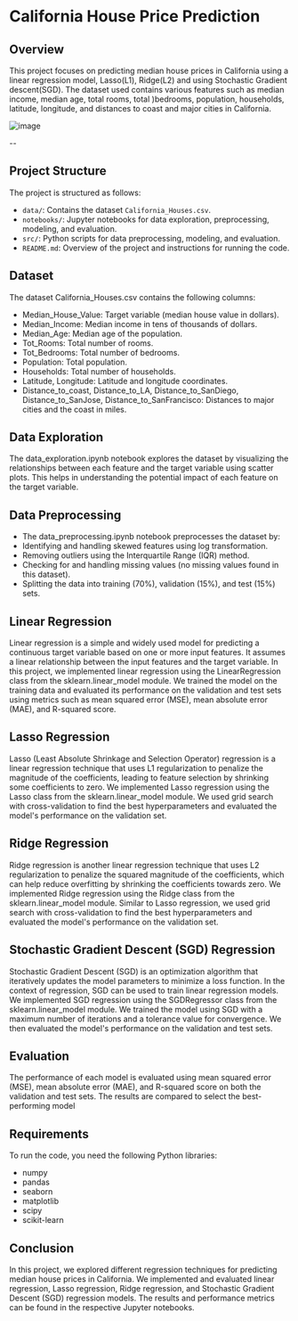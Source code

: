 # California House Price Prediction

## Overview
This project focuses on predicting median house prices in California using a linear regression model, Lasso(L1), Ridge(L2) and using Stochastic Gradient descent(SGD).
The dataset used contains various features such as median income, median age, total rooms, total )bedrooms, population, households, latitude, longitude, and distances to coast and major cities in California.

![image](https://github.com/SaadElDine/PRODIGY_ML_01/assets/113860522/2b49402e-52cc-4df7-af21-dd220b393880)

--

## Project Structure

The project is structured as follows:

- `data/`: Contains the dataset `California_Houses.csv`.
- `notebooks/`: Jupyter notebooks for data exploration, preprocessing, modeling, and evaluation.
- `src/`: Python scripts for data preprocessing, modeling, and evaluation.
- `README.md`: Overview of the project and instructions for running the code.



## Dataset
The dataset California_Houses.csv contains the following columns:
- Median_House_Value: Target variable (median house value in dollars).
- Median_Income: Median income in tens of thousands of dollars.
- Median_Age: Median age of the population.
- Tot_Rooms: Total number of rooms.
- Tot_Bedrooms: Total number of bedrooms.
- Population: Total population.
- Households: Total number of households.
- Latitude, Longitude: Latitude and longitude coordinates.
- Distance_to_coast, Distance_to_LA, Distance_to_SanDiego, Distance_to_SanJose, Distance_to_SanFrancisco: Distances to major cities and the coast in miles.



## Data Exploration
The data_exploration.ipynb notebook explores the dataset by visualizing the relationships between each feature and the target variable using scatter plots. This helps in understanding the potential impact of each feature on the target variable.



## Data Preprocessing
- The data_preprocessing.ipynb notebook preprocesses the dataset by:
- Identifying and handling skewed features using log transformation.
- Removing outliers using the Interquartile Range (IQR) method.
- Checking for and handling missing values (no missing values found in this dataset).
- Splitting the data into training (70%), validation (15%), and test (15%) sets.



## Linear Regression
Linear regression is a simple and widely used model for predicting a continuous target variable based on one or more input features. It assumes a linear relationship between the input features and the target variable.
In this project, we implemented linear regression using the LinearRegression class from the sklearn.linear_model module. We trained the model on the training data and evaluated its performance on the validation and test sets using metrics such as mean squared error (MSE), mean absolute error (MAE), and R-squared score.



## Lasso Regression
Lasso (Least Absolute Shrinkage and Selection Operator) regression is a linear regression technique that uses L1 regularization to penalize the magnitude of the coefficients, leading to feature selection by shrinking some coefficients to zero.
We implemented Lasso regression using the Lasso class from the sklearn.linear_model module. We used grid search with cross-validation to find the best hyperparameters and evaluated the model's performance on the validation set.



## Ridge Regression
Ridge regression is another linear regression technique that uses L2 regularization to penalize the squared magnitude of the coefficients, which can help reduce overfitting by shrinking the coefficients towards zero.
We implemented Ridge regression using the Ridge class from the sklearn.linear_model module. Similar to Lasso regression, we used grid search with cross-validation to find the best hyperparameters and evaluated the model's performance on the validation set.



## Stochastic Gradient Descent (SGD) Regression
Stochastic Gradient Descent (SGD) is an optimization algorithm that iteratively updates the model parameters to minimize a loss function. In the context of regression, SGD can be used to train linear regression models.
We implemented SGD regression using the SGDRegressor class from the sklearn.linear_model module. We trained the model using SGD with a maximum number of iterations and a tolerance value for convergence. We then evaluated the model's performance on the validation and test sets.



## Evaluation
The performance of each model is evaluated using mean squared error (MSE), mean absolute error (MAE), and R-squared score on both the validation and test sets. The results are compared to select the best-performing model

## Requirements

To run the code, you need the following Python libraries:

- numpy
- pandas
- seaborn
- matplotlib
- scipy
- scikit-learn
  
## Conclusion
In this project, we explored different regression techniques for predicting median house prices in California. We implemented and evaluated linear regression, Lasso regression, Ridge regression, and Stochastic Gradient Descent (SGD) regression models. The results and performance metrics can be found in the respective Jupyter notebooks.
